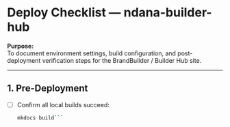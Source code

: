 # Deploy Checklist — ndana-builder-hub

**Purpose:**  
To document environment settings, build configuration, and post-deployment verification steps for the BrandBuilder / Builder Hub site.

---

## 1. Pre-Deployment

- [ ] Confirm all local builds succeed:  
  ```bash
  mkdocs build```